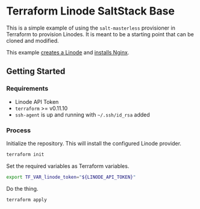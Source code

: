 # Terraform Linode SaltStack Base

This is a simple example of using the `salt-masterless` provisioner in Terraform to provision Linodes.
It is meant to be a starting point that can be cloned and modified.

This example [creates a Linode](/main.tf) and [installs Nginx](/salt/).

## Getting Started

### Requirements

- Linode API Token
- `terraform` >= v0.11.10
- `ssh-agent` is up and running with `~/.ssh/id_rsa` added

### Process

Initialize the repository.
This will install the configured Linode provider.
```sh
terraform init
```

Set the required variables as Terraform variables.
```sh
export TF_VAR_linode_token="${LINODE_API_TOKEN}"
```

Do the thing.
```sh
terraform apply
```
